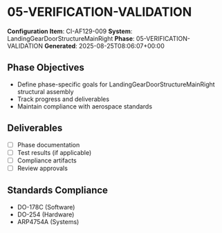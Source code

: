 # 05-VERIFICATION-VALIDATION

**Configuration Item**: CI-AF129-009
**System**: LandingGearDoorStructureMainRight
**Phase**: 05-VERIFICATION-VALIDATION
**Generated**: 2025-08-25T08:06:07+00:00

## Phase Objectives
- Define phase-specific goals for LandingGearDoorStructureMainRight structural assembly
- Track progress and deliverables
- Maintain compliance with aerospace standards

## Deliverables
- [ ] Phase documentation
- [ ] Test results (if applicable)
- [ ] Compliance artifacts
- [ ] Review approvals

## Standards Compliance
- DO-178C (Software)
- DO-254 (Hardware)
- ARP4754A (Systems)

